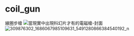# coil_gun

線圈步槍
![當現實中出現科幻片才有的電磁槍-封面](https://user-images.githubusercontent.com/24877710/208368682-f10a3a6c-7a71-4583-8f87-d58b7c6fd386.jpg)
![309876302_1686067985109631_5491280866384540192_n](https://user-images.githubusercontent.com/24877710/208412569-0b2e4757-8c2e-43d1-ae6f-71f09a6f5bc3.jpg)
